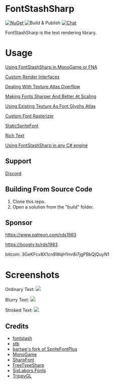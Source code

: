 # FontStashSharp
[![NuGet](https://img.shields.io/nuget/v/FontStashSharp.svg)](https://www.nuget.org/packages/FontStashSharp/)
![Build & Publish](https://github.com/rds1983/FontStashSharp/workflows/Build%20&%20Publish/badge.svg)
[![Chat](https://img.shields.io/discord/628186029488340992.svg)](https://discord.gg/ZeHxhCY)

FontStashSharp is the text rendering library.

# Usage
[Using FontStashSharp in MonoGame or FNA](https://github.com/FontStashSharp/FontStashSharp/wiki/Using-FontStashSharp-in-MonoGame-or-FNA)

[Custom Render Interfaces](https://github.com/FontStashSharp/FontStashSharp/wiki/Custom-Render-Interfaces)

[Dealing With Texture Atlas Overflow](https://github.com/FontStashSharp/FontStashSharp/wiki/Dealing-With-Texture-Atlas-Overflow)

[Making Fonts Sharper And Better At Scaling](https://github.com/FontStashSharp/FontStashSharp/wiki/Making-Fonts-Sharper-And-Better-At-Scaling)

[Using Existing Texture As Font Glyphs Atlas](https://github.com/FontStashSharp/FontStashSharp/wiki/Using-Existing-Texture-As-Font-Glyphs-Atlas)

[Custom Font Rasterizer](https://github.com/FontStashSharp/FontStashSharp/wiki/Custom-Font-Rasterizer)

[StaticSpriteFont](https://github.com/FontStashSharp/FontStashSharp/wiki/StaticSpriteFont)

[Rich Text](https://github.com/FontStashSharp/FontStashSharp/wiki/Rich-Text)

[Using FontStashSharp in any C# engine](https://github.com/rds1983/FontStashSharp/wiki/Using-FontStashSharp-in-generic-game-engine)

## Support
[Discord](https://discord.gg/ZeHxhCY)

## Building From Source Code
1. Clone this repo.
2. Open a solution from the "build" folder.

## Sponsor
https://www.patreon.com/rds1983

https://boosty.to/rds1983

bitcoin: 3GeKFcv8X1cn8WqH1mr8i7jgPBkQjQuyN1

# Screenshots
Ordinary Text:
![](/screenshots/simple.png)

Blurry Text:
![](/screenshots/blurry.png)

Stroked Text:
![](/screenshots/stroked.png)

## Credits
* [fontstash](https://github.com/memononen/fontstash)
* [stb](https://github.com/nothings/stb)
* [bartwe's fork of SpriteFontPlus](https://github.com/bartwe/SpriteFontPlus)
* [MonoGame](http://www.monogame.net/)
* [SharpFont](https://github.com/Robmaister/SharpFont)
* [FreeTypeSharp](https://github.com/ryancheung/FreeTypeSharp)
* [SixLabors.Fonts](https://github.com/SixLabors/Fonts)
* [TrippyGL](https://github.com/SilkCommunity/TrippyGL)
